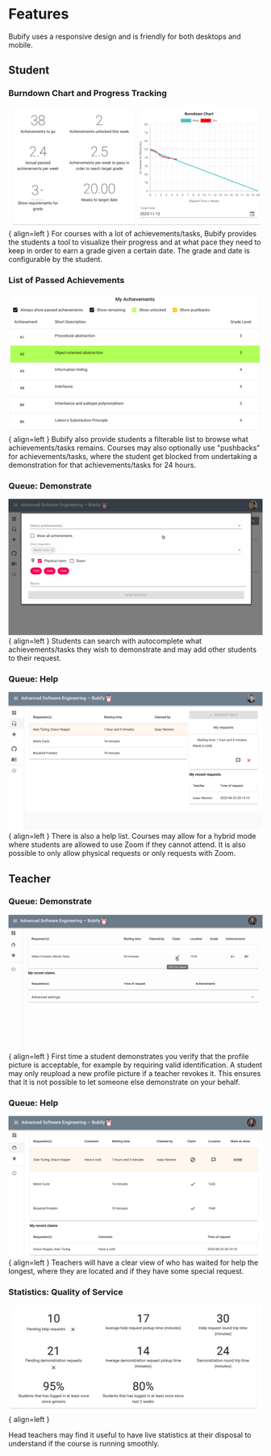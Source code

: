 # Features

Bubify uses a responsive design and is friendly for both desktops and mobile.

## Student

### Burndown Chart and Progress Tracking
![Burndown chart](assets/features/burndown_planner.png){ align=left }
For courses with a lot of achievements/tasks, Bubify provides the students a tool to visualize their progress and at what pace they need to keep in order to earn a grade given a certain date. The grade and date is configurable by the student.

### List of Passed Achievements
![My achievements](assets/features/my_acheievements.png){ align=left }
Bubify also provide students a filterable list to browse what achievements/tasks remains. Courses may also optionally use "pushbacks" for achievements/tasks, where the student get blocked from undertaking a demonstration for that achievements/tasks for 24 hours.

### Queue: Demonstrate
![List of help requests](assets/features/demo_student.gif){ align=left }
Students can search with autocomplete what achievements/tasks they wish to demonstrate and may add other students to their request.

### Queue: Help
![List of help requests](assets/features/help_request.png){ align=left }
There is also a help list. Courses may allow for a hybrid mode where students are allowed to use Zoom if they cannot attend. It is also possible to only allow physical requests or only requests with Zoom.

## Teacher

### Queue: Demonstrate
![List of help requests](assets/features/demo_ta.gif){ align=left }
First time a student demonstrates you verify that the profile picture is acceptable, for example by requiring valid identification. A student may only reupload a new profile picture if a teacher revokes it. This ensures that it is not possible to let someone else demonstrate on your behalf.

### Queue: Help
![List of help requests as teacher](assets/features/help_request_teacher.png){ align=left }
Teachers will have a clear view of who has waited for help the longest, where they are located and if they have some special request.

### Statistics: Quality of Service

![List of help requests as teacher](assets/features/qos.png){ align=left }

Head teachers may find it useful to have live statistics at their disposal to understand if the course is running smoothly.
